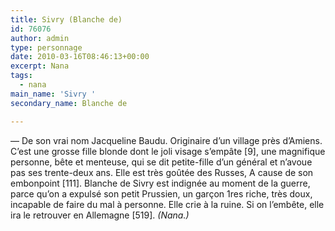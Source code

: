 ```yaml
---
title: Sivry (Blanche de)
id: 76076
author: admin
type: personnage
date: 2010-03-16T08:46:13+00:00
excerpt: Nana
tags:
  - nana
main_name: 'Sivry '
secondary_name: Blanche de

---
```

— De son vrai nom Jacqueline Baudu. Originaire d&rsquo;un village près d&rsquo;Amiens. C&rsquo;est une grosse fille blonde dont le joli visage s&rsquo;empâte [9], une magnifique personne, bête et menteuse, qui se dit petite-fille d&rsquo;un général et n&rsquo;avoue pas ses trente-deux ans. Elle est très goûtée des Russes, A cause de son embonpoint [111]. Blanche de Sivry est indignée au moment de la guerre, parce qu&rsquo;on a expulsé son petit Prussien, un garçon 1res riche, très doux, incapable de faire du mal à personne. Elle crie à la ruine. Si on l&rsquo;embête, elle ira le retrouver en Allemagne [519]. _(Nana.)_